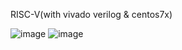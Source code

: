 RISC-V(with vivado verilog & centos7x)

![image](https://github.com/LionelSeonuk/RISC_V/assets/167200555/5efe96a0-46bc-497e-af40-485d02ef0c42)
![image](https://github.com/LionelSeonuk/RISC_V/assets/167200555/f4efe3a7-c50f-438a-9a18-7003aa084519)

